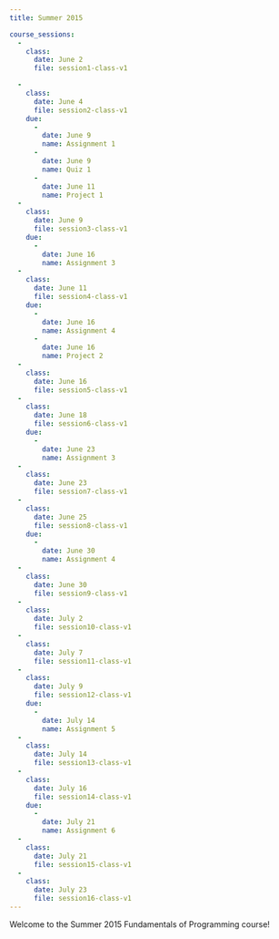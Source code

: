 ```yaml
---
title: Summer 2015

course_sessions:
  -
    class:
      date: June 2
      file: session1-class-v1

  -
    class:
      date: June 4
      file: session2-class-v1
    due:
      -
        date: June 9
        name: Assignment 1
      -
        date: June 9
        name: Quiz 1
      -
        date: June 11
        name: Project 1
  -
    class:
      date: June 9
      file: session3-class-v1
    due:
      -
        date: June 16
        name: Assignment 3
  -
    class:
      date: June 11
      file: session4-class-v1
    due:
      -
        date: June 16
        name: Assignment 4
      -
        date: June 16
        name: Project 2
  -
    class:
      date: June 16
      file: session5-class-v1
  -
    class:
      date: June 18
      file: session6-class-v1
    due:
      -
        date: June 23
        name: Assignment 3
  -
    class:
      date: June 23
      file: session7-class-v1
  -
    class:
      date: June 25
      file: session8-class-v1
    due:
      -
        date: June 30
        name: Assignment 4
  -
    class:
      date: June 30
      file: session9-class-v1
  -
    class:
      date: July 2
      file: session10-class-v1
  -
    class:
      date: July 7
      file: session11-class-v1
  -
    class:
      date: July 9
      file: session12-class-v1
    due:
      -
        date: July 14
        name: Assignment 5
  -
    class:
      date: July 14
      file: session13-class-v1
  -
    class:
      date: July 16
      file: session14-class-v1
    due:
      -
        date: July 21
        name: Assignment 6
  -
    class:
      date: July 21
      file: session15-class-v1
  -
    class:
      date: July 23
      file: session16-class-v1
---
```



Welcome to the Summer 2015 Fundamentals of Programming course!
